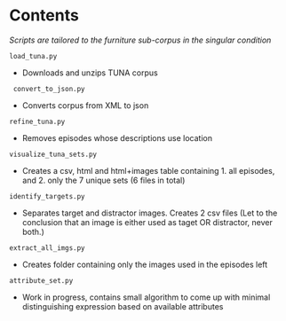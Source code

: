 # Contents 
*Scripts are tailored to the furniture sub-corpus in the singular condition*

```load_tuna.py```
- Downloads and unzips TUNA corpus

``` convert_to_json.py```

- Converts corpus from XML to json

```refine_tuna.py```

- Removes episodes whose descriptions use location

```visualize_tuna_sets.py```

- Creates a csv, html and html+images table containing 1. all episodes, and 2. only the 7 unique sets (6 files in total)

```identify_targets.py```

- Separates target and distractor images. Creates 2 csv files (Let to the conclusion that an image is either used as taget OR distractor, never both.)

```extract_all_imgs.py```

- Creates folder containing only the images used in the episodes left

```attribute_set.py```

- Work in progress, contains small algorithm to come up with minimal distinguishing expression based on available attributes